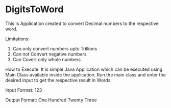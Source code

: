 # DigitsToWord

This is Application created to convert Decimal numbers to the respective word.

Limitations:
1. Can only convert numbers upto Trillions
2. Can not Convert negative numbers
3. Can Covert only whole numbers

How to Execute:
It is simple Java Application which can be executed using Main Class available inside the application.
Run the main class and enter the desired input to get the respective result in Words:

Input Format:
123

Output Format:
One Hundred Twenty Three
